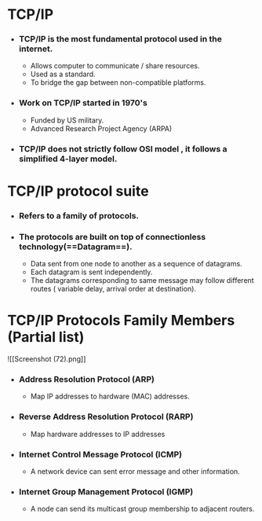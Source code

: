 # TCP/IP

- ### TCP/IP is the most fundamental protocol used in the internet.
	- Allows computer to communicate / share resources.
	- Used as a standard.
	- To bridge the gap between non-compatible platforms.
- ### Work on TCP/IP started in 1970's
	- Funded by US military.
	- Advanced Research Project Agency (ARPA)
- ### TCP/IP does not strictly follow OSI model , it follows a simplified 4-layer model.

# TCP/IP protocol suite
- ### Refers to a family of protocols.
- ### The protocols are built on top of connectionless technology(==Datagram==).
	- Data sent from one node to another as a sequence of datagrams.
	- Each datagram is sent independently.
	- The datagrams corresponding to same message may follow different routes ( variable delay, arrival order at destination).

# TCP/IP Protocols Family Members (Partial list)
![[Screenshot (72).png]]
- ### Address Resolution Protocol (ARP)
	- Map IP addresses to hardware (MAC) addresses.
- ### Reverse Address Resolution Protocol (RARP)
	- Map hardware addresses to IP addresses
- ### Internet Control Message Protocol (ICMP)
	- A network device can sent error message and other information.
- ### Internet Group Management Protocol (IGMP)
	- A node can send its multicast group membership to adjacent routers.
